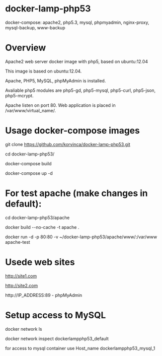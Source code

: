 # docker-lamp-php53
docker-compose: apache2, php5.3, mysql, phpmyadmin, nginx-proxy, mysql-backup, www-backup

# Overview

Apache2 web server docker image with php5, based on ubuntu:12.04

This image is based on ubuntu:12.04.

Apache, PHP5, MySQL, phpMyAdmin is installed.

Avaliable php5 modules are php5-gd, php5-mysql, php5-curl, php5-json, php5-mcrypt.

Apache listen on port 80.
Web application is placed in /var/www/virtual_name/.

# Usage docker-compose images
git clone https://github.com/korvinca/docker-lamp-php53.git

cd docker-lamp-php53/

docker-compose build

docker-compose up -d

# For test apache (make changes in default): 

cd docker-lamp-php53/apache

docker build --no-cache -t apache .

docker run -d -p 80:80 -v ~/docker-lamp-php53/apache/www/:/var/www apache-test

# Usede web sites

http://site1.com

http://site2.com

http://IP_ADDRESS:89 - phpMyAdmin

# Setup access to MySQL

docker network ls

docker network inspect dockerlampphp53_default

for access to mysql container use Host_name dockerlampphp53_mysql_1
